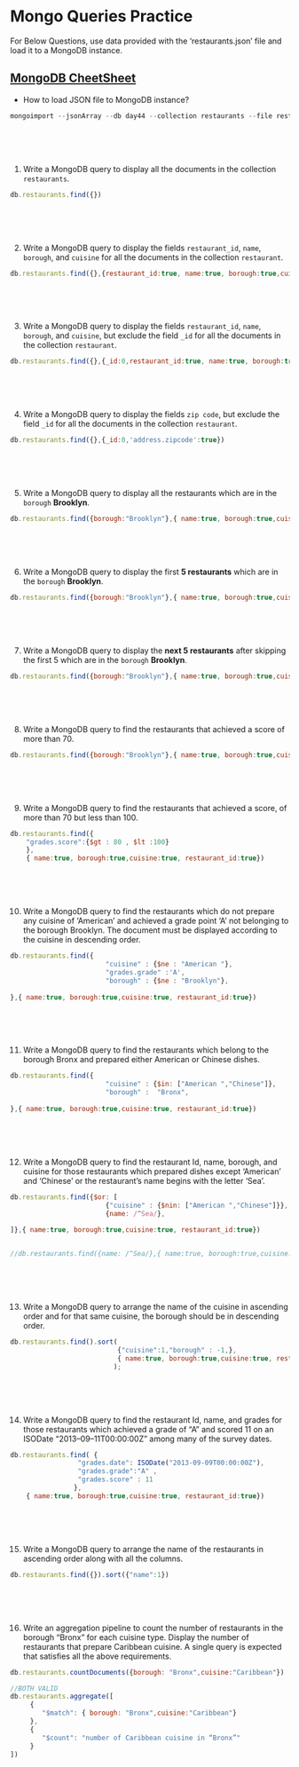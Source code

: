 # Mongo Queries Practice
For Below Questions, use data provided with the ‘restaurants.json’ file and load it to a MongoDB instance.

## [MongoDB CheetSheet](https://www.mongodb.com/developer/products/mongodb/cheat-sheet/#crud)

- How to load JSON file to MongoDB instance?
```js
mongoimport --jsonArray --db day44 --collection restaurants --file restaurants.json
```  
<br>
<br>
<br>


1. Write a MongoDB query to display all the documents in the collection `restaurants`.
```js
db.restaurants.find({})
```
<br>
<br>
<br>

2. Write a MongoDB query to display the fields `restaurant_id`, `name`, `borough`, and `cuisine` for all the documents in the collection `restaurant`.
```js
db.restaurants.find({},{restaurant_id:true, name:true, borough:true,cuisine:true})
```
<br>
<br>
<br>

3. Write a MongoDB query to display the fields `restaurant_id`, `name`, `borough`, and `cuisine`, but exclude the field `_id` for all the documents in the collection `restaurant`.
```js
db.restaurants.find({},{_id:0,restaurant_id:true, name:true, borough:true,cuisine:true})
```
<br>
<br>
<br>

4. Write a MongoDB query to display the fields `zip code`, but exclude the field `_id` for all the documents in the collection `restaurant`.
```js
db.restaurants.find({},{_id:0,'address.zipcode':true})
```
<br>
<br>
<br>

5. Write a MongoDB query to display all the restaurants which are in the `borough` **Brooklyn**.
```js
db.restaurants.find({borough:"Brooklyn"},{ name:true, borough:true,cuisine:true})
```
<br>
<br>
<br>

6. Write a MongoDB query to display the first **5 restaurants** which are in the `borough` **Brooklyn**.
```js
db.restaurants.find({borough:"Brooklyn"},{ name:true, borough:true,cuisine:true}).limit(5)
```
<br>
<br>
<br>

7. Write a MongoDB query to display the **next 5 restaurants** after skipping the first 5 which are in the `borough` **Brooklyn**.
```js
db.restaurants.find({borough:"Brooklyn"},{ name:true, borough:true,cuisine:true}).skip(5).limit(5)
```
<br>
<br>
<br>

8. Write a MongoDB query to find the restaurants that achieved a score of more than 70.
```js
db.restaurants.find({borough:"Brooklyn"},{ name:true, borough:true,cuisine:true})
```
<br>
<br>
<br>

9. Write a MongoDB query to find the restaurants that achieved a score, of more than 70 but less than 100.
```js
db.restaurants.find({
    "grades.score":{$gt : 80 , $lt :100}
    },
    { name:true, borough:true,cuisine:true, restaurant_id:true})
```
<br>
<br>
<br>

10. Write a MongoDB query to find the restaurants which do not prepare any cuisine of ‘American’ and achieved a grade point ‘A’ not belonging to the borough Brooklyn. The document must be displayed according to the cuisine in descending order.
```js
db.restaurants.find({
                        "cuisine" : {$ne : "American "},
                        "grades.grade" :'A',
                        "borough" : {$ne : "Brooklyn"},
                         
},{ name:true, borough:true,cuisine:true, restaurant_id:true})
```
<br>
<br>
<br>

11. Write a MongoDB query to find the restaurants which belong to the borough Bronx and prepared either American or Chinese dishes.
```js
db.restaurants.find({
                        "cuisine" : {$in: ["American ","Chinese"]},
                        "borough" :  "Bronx",
                         
},{ name:true, borough:true,cuisine:true, restaurant_id:true})
```
<br>
<br>
<br>

12. Write a MongoDB query to find the restaurant Id, name, borough, and cuisine for those restaurants which prepared dishes except ‘American’ and ‘Chinese’ or the restaurant’s name begins with the letter ‘Sea’.
```js
db.restaurants.find({$or: [
                        {"cuisine" : {$nin: ["American ","Chinese"]}},
                        {name: /^Sea/},
                         
]},{ name:true, borough:true,cuisine:true, restaurant_id:true})


//db.restaurants.find({name: /^Sea/},{ name:true, borough:true,cuisine:true, restaurant_id:true})
```
<br>
<br>
<br>

13. Write a MongoDB query to arrange the name of the cuisine in ascending order and for that same cuisine, the borough should be in descending order.
```js
db.restaurants.find().sort(
                           {"cuisine":1,"borough" : -1,},
                           { name:true, borough:true,cuisine:true, restaurant_id:true}
                          );
```
<br>
<br>
<br>

14. Write a MongoDB query to find the restaurant Id, name, and grades for those restaurants which achieved a grade of “A” and scored 11 on an ISODate “2013–09–11T00:00:00Z” among many of the survey dates.
```js
db.restaurants.find( {
                 "grades.date": ISODate("2013-09-09T00:00:00Z"), 
                 "grades.grade":"A" , 
                 "grades.score" : 11
                }, 
    { name:true, borough:true,cuisine:true, restaurant_id:true})
```
<br>
<br>
<br>

15. Write a MongoDB query to arrange the name of the restaurants in ascending order along with all the columns.
```js
db.restaurants.find({}).sort({"name":1})
```
<br>
<br>
<br>

16. Write an aggregation pipeline to count the number of restaurants in the borough “Bronx” for each cuisine type. Display the number of restaurants that prepare Caribbean cuisine. A single query is expected that satisfies all the above requirements.
```js
db.restaurants.countDocuments({borough: "Bronx",cuisine:"Caribbean"})

//BOTH VALID
db.restaurants.aggregate([
     {
        "$match": { borough: "Bronx",cuisine:"Caribbean"}
     },
     {
        "$count": "number of Caribbean cuisine in “Bronx”"
     }
])
```
<br>
<br>
<br>
